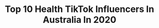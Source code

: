 ---
title: Top 10 Health TikTok Influencers In Australia In 2020
description: >-
  Find top health TikTok influencers in Australia in 2020. Most popular hashtags: #heapsgood #keepingactive #livingtogether #aussiethings.
platform: TikTok
profiles:
  - username: "life_of_carolyn"
    fullname: >-
      life_of_carolyn
    location: "Australia"
    followers: 35434
    engagement: 1470
    commentsToLikes: 0.071542
    id: cka0gee5s44rz0i78u1leq44v
    verified: false
    hashtags: "#homeroutine, #sidehustle, #shuffle, #over30club"
  - username: "mz_zarah"
    fullname: >-
      ZARAH ROSE 💕
    location: "Australia"
    followers: 21957
    engagement: 1127
    commentsToLikes: 0.063344
    id: ck80oqmtujb7w0j78pvg8jh8k
    verified: false
    hashtags: "#nails, #maythe4th, #hairinspo, #foryou"
  - username: "josephjwhitehall"
    fullname: >-
      Joseph J Whitehall
    location: "Australia"
    followers: 19272
    engagement: 987
    commentsToLikes: 0.043293
    id: ckacfg32tqtbs0i78egeceh6x
    verified: false
    hashtags: "#thirdeye, #godsplan, #intuition, #health"
  - username: "_kim_lawless_"
    fullname: >-
      Kim
    location: "Australia"
    followers: 42746
    engagement: 916
    commentsToLikes: 0.057669
    id: cka7o7mp10qyp0i78xk1mluw6
    verified: false
    hashtags: "#agechalange, #sundayvibes, #becreative, #momof3"
  - username: "jassturka4"
    fullname: >-
      Jass Turka
    location: "Australia"
    followers: 55264
    engagement: 417
    commentsToLikes: 0.026408
    id: ckai3fp8wjp9s0i78tydhilnp
    verified: false
    hashtags: "#arms, #homeworkout, #tiktokindia, #shoppingcart"
  - username: "kim_kine"
    fullname: >-
      Kim Kine
    location: "Australia"
    followers: 53566
    engagement: 851
    commentsToLikes: 0.030167
    id: ck931pligfsl30j784zufx9ds
    verified: false
    hashtags: "#whereiwork, #holistichealing, #idontunderstand, #confidenceboost"
  - username: "b.humphris.physiotherapy"
    fullname: >-
      The Physio Wizard
    location: "Australia"
    followers: 222763
    engagement: 374
    commentsToLikes: 0.010842
    id: ck9rc5y16s5ly0j782nkzl58k
    verified: false
    hashtags: "#manualtherapy, #bruised, #backcrack, #spinal"
  - username: "officialsarahs_day"
    fullname: >-
      Sarahs_day
    location: "Australia"
    followers: 73949
    engagement: 953
    commentsToLikes: 0.007743
    id: ck8w4ufmo923d0j78ujg1ddcp
    verified: true
    hashtags: "#hottest100, #badguy, #yummy, #foryou"
  - username: "isthatmikey"
    fullname: >-
      Mikey
    location: "Australia"
    followers: 192314
    engagement: 2435
    commentsToLikes: 0.022724
    id: ck8scof5zbxed0j78lmj2yuo9
    verified: false
    hashtags: "#djathome, #greenvspurple, #happyeaster, #lifeathomequiz"
  - username: "willpowerchallenge"
    fullname: >-
      Will Power Challenge
    location: "Australia"
    followers: 39895
    engagement: 1156
    commentsToLikes: 0.048240
    id: ck9by4eqomy1b0j78uwcac55s
    verified: false
    hashtags: "#heapsgood, #mentalhealth, #greenscreen, #perspective"
---